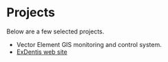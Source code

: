 # Projects

Below are a few selected projects.

- Vector Element GIS monitoring and control system.
- [ExDentis web site](#/Projects/Web/130803-ExDentis/)
